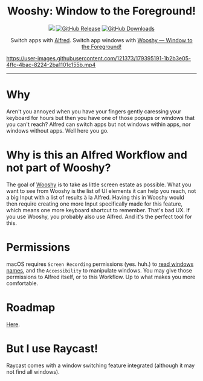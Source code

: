 <h1 align="center">Wooshy: Window to the Foreground!</h1>

<p align="center">
    <a href="https://apps.apple.com/us/app/macos-big-sur/id1526878132?mt=12"><img src="https://img.shields.io/badge/macOS-11.5 Big%20Sur%2B-red"></a>
    <a href="https://github.com/godbout/WooshyWindowToTheForeground/releases"><img src="https://img.shields.io/github/release/godbout/WooshyWindowToTheForeground.svg" alt="GitHub Release"></a>
    <a href="https://github.com/godbout/WooshyWindowToTheForeground/releases"><img src="https://img.shields.io/github/downloads/godbout/WooshyWindowToTheForeground/total.svg" alt="GitHub Downloads"></a>
</p>

<p align="center">
    Switch apps with <a href="https://www.alfredapp.com">Alfred</a>. Switch app windows with <a href="https://github.com/godbout/WooshyWindowToTheForeground/releases/latest">Wooshy — Window to the Foreground!</a>
</p>



https://user-images.githubusercontent.com/121373/179395191-1b2b3e05-4ffc-4bac-8224-2ba1101c155b.mp4

___

# Why

Aren't you annoyed when you have your fingers gently caressing your keyboard for hours but then you have one of those popups or windows that you can't reach?
Alfred can switch apps but not windows within apps, nor windows without apps. Well here you go.

# Why is this an Alfred Workflow and not part of Wooshy?

The goal of [Wooshy](https://wooshy.app) is to take as little screen estate as possible. What you want to see from Wooshy is the list of UI elements it can help you reach, not a big Input with a list of results à la Alfred.
Having this in Wooshy would then require creating one more Input specifically made for this feature, which means one more keyboard shortcut to remember. That's bad UX.
If you use Wooshy, you probably also use Alfred. And it's the perfect tool for this.

# Permissions

macOS requires `Screen Recording` permissions (yes. huh.) to [read windows names](https://github.com/godbout/WooshyWindowToTheForeground/blob/129f1cdf213988d194135e95a9cdb55621840183/WooshyWindowToTheForeground/Core/Menus/Entrance.swift#L60), and the `Accessibility` to manipulate windows.
You may give those permissions to Alfred itself, or to this Workflow. Up to what makes you more comfortable.

# Roadmap

[Here](https://github.com/godbout/WooshyWindowToTheForeground/issues?q=is%3Aissue+is%3Aopen+label%3Aroadmap).

# But I use Raycast!

Raycast comes with a window switching feature integrated (although it may not find all windows).
